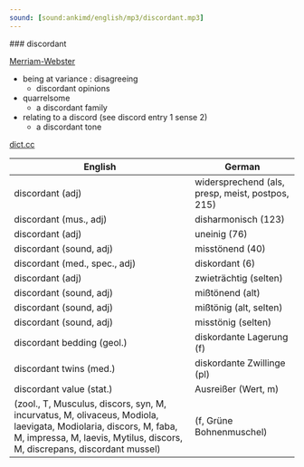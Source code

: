 ```yaml
---
sound: [sound:ankimd/english/mp3/discordant.mp3]
---
```


\### discordant

[Merriam-Webster](https://www.merriam-webster.com/dictionary/discordant)

- being at variance : disagreeing
    - discordant opinions
- quarrelsome
    - a discordant family
- relating to a discord (see discord entry 1 sense 2)
    - a discordant tone

[dict.cc](https://www.dict.cc/discordant)

| English        | German       |
| -------------- | ------------ |
| discordant (adj) | widersprechend (als, presp, meist, postpos, 215) |
| discordant (mus., adj) | disharmonisch (123) |
| discordant (adj) | uneinig (76) |
| discordant (sound, adj) | misstönend (40) |
| discordant (med., spec., adj) | diskordant (6) |
| discordant (adj) | zwieträchtig (selten) |
| discordant (sound, adj) | mißtönend (alt) |
| discordant (sound, adj) | mißtönig (alt, selten) |
| discordant (sound, adj) | misstönig (selten) |
| discordant bedding (geol.) | diskordante Lagerung (f) |
| discordant twins (med.) | diskordante Zwillinge (pl) |
| discordant value (stat.) | Ausreißer (Wert, m) |
|  (zool., T, Musculus, discors, syn, M, incurvatus, M, olivaceus, Modiola, laevigata, Modiolaria, discors, M, faba, M, impressa, M, laevis, Mytilus, discors, M, discrepans, discordant mussel) |  (f, Grüne Bohnenmuschel) |
